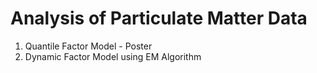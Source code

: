 # Analysis of Particulate Matter Data

1. Quantile Factor Model - Poster
2. Dynamic Factor Model using EM Algorithm

